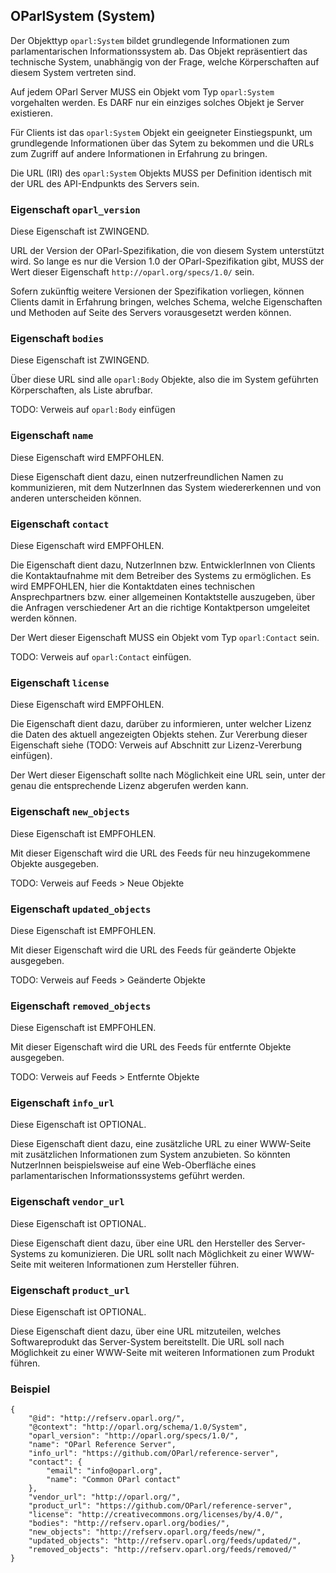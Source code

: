 OParlSystem (System)
--------------------

Der Objekttyp `oparl:System` bildet grundlegende Informationen zum
parlamentarischen Informationssystem ab. Das Objekt repräsentiert
das technische System, unabhängig von der Frage, welche Körperschaften
auf diesem System vertreten sind.

Auf jedem OParl Server MUSS ein Objekt vom Typ `oparl:System` vorgehalten
werden. Es DARF nur ein einziges solches Objekt je Server existieren.

Für Clients ist das `oparl:System` Objekt ein geeigneter Einstiegspunkt,
um grundlegende Informationen über das Sytem zu bekommen und die URLs
zum Zugriff auf andere Informationen in Erfahrung zu bringen.

Die URL (IRI) des `oparl:System` Objekts MUSS per Definition identisch mit
der URL des API-Endpunkts des Servers sein.

### Eigenschaft `oparl_version`

Diese Eigenschaft ist ZWINGEND.

URL der Version der OParl-Spezifikation, die von diesem System unterstützt wird.
So lange es nur die Version 1.0 der OParl-Spezifikation gibt, MUSS der Wert dieser
Eigenschaft `http://oparl.org/specs/1.0/` sein.

Sofern zukünftig weitere Versionen der Spezifikation vorliegen, können Clients damit
in Erfahrung bringen, welches Schema, welche Eigenschaften und Methoden auf Seite des
Servers vorausgesetzt werden können.

### Eigenschaft `bodies`

Diese Eigenschaft ist ZWINGEND.

Über diese URL sind alle `oparl:Body` Objekte, also die im System geführten Körperschaften, als Liste abrufbar.

TODO: Verweis auf `oparl:Body` einfügen

### Eigenschaft `name`

Diese Eigenschaft wird EMPFOHLEN.

Diese Eigenschaft dient dazu, einen nutzerfreundlichen Namen zu kommunizieren, mit dem
NutzerInnen das System wiedererkennen und von anderen unterscheiden können.

### Eigenschaft `contact`

Diese Eigenschaft wird EMPFOHLEN.

Die Eigenschaft dient dazu, NutzerInnen bzw. EntwicklerInnen von Clients die Kontaktaufnahme
mit dem Betreiber des Systems zu ermöglichen. Es wird EMPFOHLEN, hier die Kontaktdaten
eines technischen Ansprechpartners bzw. einer allgemeinen Kontaktstelle auszugeben, über die
Anfragen verschiedener Art an die richtige Kontaktperson umgeleitet werden können.

Der Wert dieser Eigenschaft MUSS ein Objekt vom Typ `oparl:Contact` sein.

TODO: Verweis auf `oparl:Contact` einfügen.

### Eigenschaft `license`

Diese Eigenschaft wird EMPFOHLEN.

Die Eigenschaft dient dazu, darüber zu informieren, unter welcher Lizenz die Daten
des aktuell angezeigten Objekts stehen. Zur Vererbung dieser Eigenschaft siehe
(TODO: Verweis auf Abschnitt zur Lizenz-Vererbung einfügen).

Der Wert dieser Eigenschaft sollte nach Möglichkeit eine URL sein, unter der genau die
entsprechende Lizenz abgerufen werden kann.

### Eigenschaft `new_objects`

Diese Eigenschaft ist EMPFOHLEN.

Mit dieser Eigenschaft wird die URL des Feeds für neu hinzugekommene Objekte ausgegeben.

TODO: Verweis auf Feeds > Neue Objekte

### Eigenschaft `updated_objects`

Diese Eigenschaft ist EMPFOHLEN.

Mit dieser Eigenschaft wird die URL des Feeds für geänderte Objekte ausgegeben.

TODO: Verweis auf Feeds > Geänderte Objekte

### Eigenschaft `removed_objects`

Diese Eigenschaft ist EMPFOHLEN.

Mit dieser Eigenschaft wird die URL des Feeds für entfernte Objekte ausgegeben.

TODO: Verweis auf Feeds > Entfernte Objekte

### Eigenschaft `info_url`

Diese Eigenschaft ist OPTIONAL.

Diese Eigenschaft dient dazu, eine zusätzliche URL zu einer
WWW-Seite mit zusätzlichen Informationen zum System anzubieten. So könnten NutzerInnen
beispielsweise auf eine Web-Oberfläche eines parlamentarischen Informationssystems
geführt werden.

### Eigenschaft `vendor_url`

Diese Eigenschaft ist OPTIONAL.

Diese Eigenschaft dient dazu, über eine URL den Hersteller des Server-Systems zu komunizieren.
Die URL sollt nach Möglichkeit zu einer WWW-Seite mit weiteren Informationen zum Hersteller führen.

### Eigenschaft `product_url`

Diese Eigenschaft ist OPTIONAL.

Diese Eigenschaft dient dazu, über eine URL mitzuteilen, welches Softwareprodukt
das Server-System bereitstellt. Die URL soll nach Möglichkeit zu einer WWW-Seite
mit weiteren Informationen zum Produkt führen.



### Beispiel

~~~~~  {#OParlSystem_ex1 .json}
{
    "@id": "http://refserv.oparl.org/",
    "@context": "http://oparl.org/schema/1.0/System",
    "oparl_version": "http://oparl.org/specs/1.0/",
    "name": "OParl Reference Server",
    "info_url": "https://github.com/OParl/reference-server",
    "contact": {
        "email": "info@oparl.org",
        "name": "Common OParl contact"
    }, 
    "vendor_url": "http://oparl.org/",
    "product_url": "https://github.com/OParl/reference-server",
    "license": "http://creativecommons.org/licenses/by/4.0/",
    "bodies": "http://refserv.oparl.org/bodies/",
    "new_objects": "http://refserv.oparl.org/feeds/new/",
    "updated_objects": "http://refserv.oparl.org/feeds/updated/",
    "removed_objects": "http://refserv.oparl.org/feeds/removed/"
}
~~~~~

